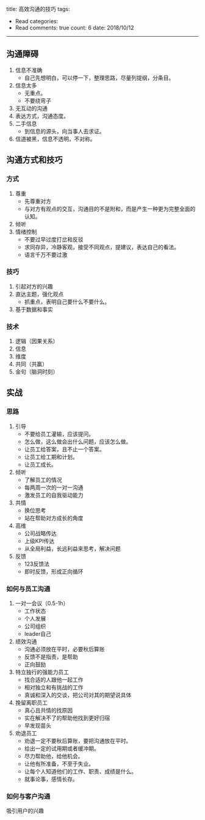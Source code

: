 title: 高效沟通的技巧
tags: 
  - Read
categories: 
  - Read
comments: true
count: 6
date: 2018/10/12
---
  ## 沟通障碍
1. 信息不准确
    - 自己先想明白，可以停一下，整理思路，尽量列提纲，分条目。
2. 信息太多
    - 无重点。
    - 不要绕弯子
3. 无互动的沟通
4. 表达方式，沟通态度。
5. 二手信息
    - 到信息的源头，向当事人去求证。
6. 信道被黑，信息不透明，不对称。

## 沟通方式和技巧
### 方式
1. 尊重
    - 先尊重对方
    - 与对方有观点的交互，沟通目的不是附和，而是产生一种更为完整全面的认知。
2. 倾听
3. 情绪控制
    - 不要过早过度打岔和反驳
    - 求同存异，冷静客观，接受不同观点，提建议，表达自己的看法。
    - 语言千万不要过激

### 技巧
1. 引起对方的兴趣
2. 直达主题，强化观点
    - 抓重点，表明自己要什么不要什么。
3. 基于数据和事实

### 技术
1. 逻辑（因果关系）
2. 信息
3. 维度
4. 共同（共赢）
5. 金句（脑洞时刻）

## 实战

### 思路
1. 引导
    - 不要给员工灌输，应该提问。
    - 怎么做，这么做会出什么问题，应该怎么做。
    - 让员工给答案，且不止一个答案。
    - 让员工给工期和计划。
    - 让员工成长。
2. 倾听
    - 了解员工的情况
    - 每两周一次的一对一沟通
    - 激发员工的自我驱动能力
3. 共情
    - 换位思考
    - 站在帮助对方成长的角度
4. 高维
    - 公司战略传达
    - 上级KPI传达
    - 从全局利益，长远利益来思考，解决问题
5. 反馈
    - 123反馈法
    - 即时反馈，形成正向循环

### 如何与员工沟通
1. 一对一会议（0.5-1h）
    - 工作状态
    - 个人发展
    - 公司组织
    - leader自己
2. 绩效沟通
    - 沟通必须放在平时，必要秋后算账
    - 反馈不是指责，是帮助
    - 正向鼓励
3. 特立独行的强能力员工
    - 找合适的人跟他一起工作
    - 相对独立和有挑战的工作
    - 真诚和深入的交谈，把公司对其的期望说具体
4. 挽留离职员工
    - 真心且共情的找原因
    - 实在解决不了的帮助他找到更好归宿
    - 早发现苗头
5. 劝退员工
    - 劝退一定不要秋后算账，要把沟通放在平时。
    - 给出一定的试用期或者缓冲期。
    - 尽力帮助他，给他机会。
    - 让他有所准备，不至于失业。
    - 让每个人知道他们的工作、职责、成绩是什么。
    - 就事论事，感情长存。
    
### 如何与客户沟通
吸引用户的兴趣




